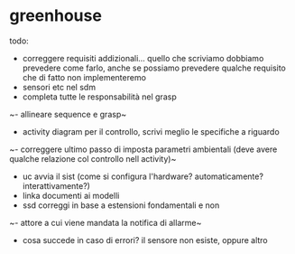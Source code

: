 # greenhouse
todo:
- correggere requisiti addizionali... quello che scriviamo dobbiamo prevedere come farlo, anche se possiamo prevedere qualche requisito che di fatto non implementeremo
- sensori etc nel sdm
- completa tutte le responsabilità nel grasp

~- allineare sequence e grasp~
- activity diagram per il controllo, scrivi meglio le specifiche a riguardo

~- correggere ultimo passo di imposta parametri ambientali (deve avere qualche relazione col controllo nell activity)~
- uc avvia il sist (come si configura l'hardware? automaticamente? interattivamente?)
- linka documenti ai modelli
- ssd correggi in base a estensioni fondamentali e non

~- attore a cui viene mandata la notifica di allarme~
- cosa succede in caso di errori? il sensore non esiste, oppure altro

